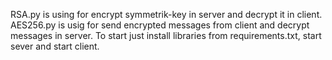 RSA.py is using for encrypt symmetrik-key in server and decrypt it in client. AES256.py is usig for send encrypted messages from client and decrypt messages in server. To start just install libraries from requirements.txt, start sever and start client.
